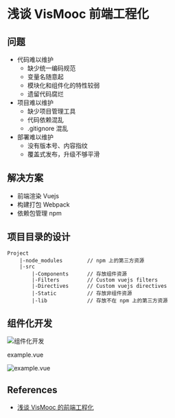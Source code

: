 # 浅谈 VisMooc 前端工程化

## 问题

* 代码难以维护
  * 缺少统一编码规范
  * 变量名随意起
  * 模块化和组件化的特性较弱
  * 遗留代码腐烂
* 项目难以维护
  * 缺少项目管理工具
  * 代码依赖混乱
  * .gitignore 混乱
* 部署难以维护
  * 没有版本号、内容指纹
  * 覆盖式发布，升级不够平滑

## 解决方案

* 前端渲染 Vuejs
* 构建打包 Webpack
* 依赖包管理 npm 

## 项目目录的设计

```
Project
    |-node_modules        // npm 上的第三方资源
    |-src
        |-Components      // 存放组件资源
        |-Filters         // Custom vuejs filters
        |-Directives      // Custom vuejs directives
        |-Static          // 存放非组件资源
        |-lib             // 存放不在 npm 上的第三方资源
```

## 组件化开发

![组件化开发](http://chenzhutian.org/blog/2016/%E6%B5%85%E8%B0%88VisMooc%E7%9A%84%E5%89%8D%E7%AB%AF%E5%B7%A5%E7%A8%8B%E5%8C%96/components1.png)

example.vue

![example.vue](http://chenzhutian.org/blog/2016/%E6%B5%85%E8%B0%88VisMooc%E7%9A%84%E5%89%8D%E7%AB%AF%E5%B7%A5%E7%A8%8B%E5%8C%96/vuejs-component.png)

## References

* [浅谈 VisMooc 的前端工程化](http://chenzhutian.org/blog/2016/%E6%B5%85%E8%B0%88VisMooc%E7%9A%84%E5%89%8D%E7%AB%AF%E5%B7%A5%E7%A8%8B%E5%8C%96/)